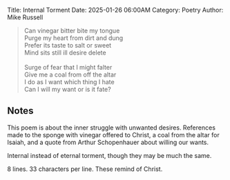 Title: Internal Torment
Date: 2025-01-26 06:00AM
Category: Poetry
Author: Mike Russell

> Can vinegar bitter bite my tongue<br>
Purge my heart from dirt and dung<br>
Prefer its taste to salt or sweet<br>
Mind sits still ill desire delete<br><br>
Surge of fear that I might falter<br>
Give me a coal from off the altar<br>
I do as I want which thing I hate<br>
Can I will my want or is it fate?

## Notes

This poem is about the inner struggle with unwanted desires. References made to the sponge with vinegar offered to Christ, a coal from the altar for Isaiah, and a quote from Arthur Schopenhauer about willing our wants.

Internal instead of eternal torment, though they may be much the same.

8 lines. 33 characters per line. These remind of Christ.
